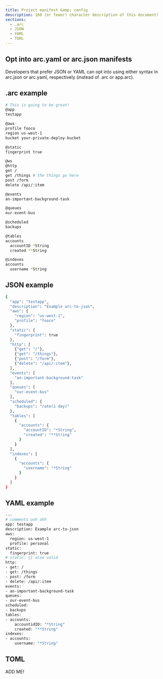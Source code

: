 ```yaml
---
title: Project manifest &amp; config
description: 160 (or fewer) character description of this document!
sections:
  - .arc
  - JSON
  - YAML
  - TOML
---
```

## Opt into arc.yaml or arc.json manifests

Developers that prefer JSON or YAML can opt into using either syntax in arc.json or arc.yaml, respectively (instead of .arc or app.arc).

## .arc example

```bash
# This is going to be great!
@app
testapp

@aws
profile fooco
region us-west-1
bucket your-private-deploy-bucket

@static
fingerprint true

@ws
@http
get /
get /things # the things go here
post /form
delete /api/:item

@events
an-important-background-task

@queues
our-event-bus

@scheduled
backups

@tables
accounts
  accountID *String
  created **String

@indexes
accounts
  username *String
```

## JSON example
 
```bash
{
  "app": "testapp",
  "description": "Example arc-to-json",
  "aws": {
    "region": "us-west-1",
    "profile": "fooco"
  },
  "static": {
    "fingerprint": true
  },
  "http": [
    {"get": "/"},
    {"get": "/things"},
    {"post": "/form"},
    {"delete": "/api/:item"},
  ],
  "events": [
    "an-important-background-task"
  ],
  "queues": [
    "our-event-bus"
  ],
  "scheduled": {
    "backups": "rate(1 day)"
  },
  "tables": [
    {
      "accounts": {
        "accountID": "*String",
        "created": "**String"
      }
    }
  ],
  "indexes": [
    {
      "accounts": {
        "username": "*String"
      }
    }
  ]
}
```

## YAML example

```bash
---
# comments ooh ahh
app: testapp
description: Example arc-to-json
aws:
  region: us-west-1
  profile: personal
static:
  fingerprint: true
# static: {} also valid
http:
- get: /
- get: /things
- post: /form
- delete: /api/:item
events:
- an-important-background-task
queues:
- our-event-bus
scheduled:
- backups
tables:
- accounts:
    accountidID: "*String"
    created: "**String"
indexes:
- accounts:
    username: "*String"
```

## TOML

ADD ME!

